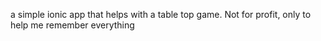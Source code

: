 a simple ionic app that helps with a table top game. Not for profit, only to help me remember everything
